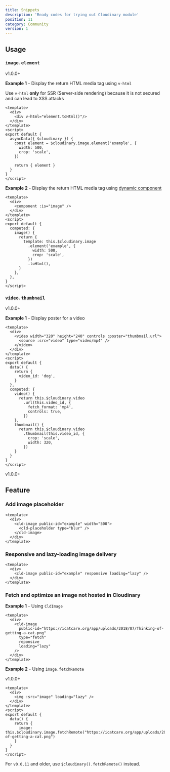 ```yaml
---
title: Snippets
description: 'Ready codes for trying out Cloudinary module'
position: 11
category: Community
version: 1
---
```


## Usage

### `image.element`

<badge>v1.0.0+</badge>

**Example 1** - Display the return HTML media tag using `v-html`

<alert type="warning">

Use `v-html` **only** for SSR (Server-side rendering) because it is not secured and can lead to XSS attacks

</alert>

```vue
<template>
  <div>
    <div v-html="element.toHtml()"/>
  </div>
</template>
<script>
export default {
  asyncData({ $cloudinary }) {
    const element = $cloudinary.image.element('example', {
      width: 500,
      crop: 'scale',
    })

    return { element }
  }
}
</script>

```

**Example 2** - Display the return HTML media tag using [dynamic component](https://vuejs.org/v2/guide/components-dynamic-async.html#keep-alive-with-Dynamic-Components)

```vue
<template>
  <div>
    <component :is="image" />
  </div>
</template>
<script>
export default {
  computed: {
    image() {
      return {
        template: this.$cloudinary.image
          .element('example', {
            width: 500,
            crop: 'scale',
          })
          .toHtml(),
      }
    },
  },
}
</script>

```

### `video.thumbnail`

<badge>v1.0.0+</badge>

**Example 1** - Display poster for a video

```vue
<template>
  <div>
    <video width="320" height="240" controls :poster="thumbnail.url">
      <source :src="video" type="video/mp4" />
    </video>
  </div>
</template>
<script>
export default {
  data() {
    return {
      video_id: 'dog',
    }
  },
  computed: {
    video() {
      return this.$cloudinary.video
        .url(this.video_id, {
          fetch_format: 'mp4',
          controls: true,
        })
    },
    thumbnail() {
      return this.$cloudinary.video
        .thumbnail(this.video_id, {
          crop: 'scale',
          width: 320,
        })
    }
  }
}
</script>

```

<badge>v1.0.0+</badge>

## Feature

### Add image placeholder

```vue
<template>
  <div>
    <cld-image public-id="example" width="500">
      <cld-placeholder type="blur" />
    </cld-image>
  </div>
</template>
```

### Responsive and lazy-loading image delivery

```vue
<template>
  <div>
    <cld-image public-id="example" responsive loading="lazy" />
  </div>
</template>
```

### Fetch and optimize an image not hosted in Cloudinary

**Example 1** - Using `CldImage`

```vue
<template>
  <div>
    <cld-image
      public-id="https://icatcare.org/app/uploads/2018/07/Thinking-of-getting-a-cat.png"
      type="fetch"
      reponsive
      loading="lazy"
    />
  </div>
</template>
```

**Example 2** - Using `image.fetchRemote`

<badge>v1.0.0+</badge>

```vue
<template>
  <div>
    <img :src="image" loading="lazy" />
  </div>
</template>
<script>
export default {
  data() {
    return {
      image: this.$cloudinary.image.fetchRemote("https://icatcare.org/app/uploads/2018/07/Thinking-of-getting-a-cat.png")
    }
  }
}
</script>
```

<alert type="info">

For `v0.0.11` and older, use `$cloudinary().fetchRemote()` instead.

</alert>
